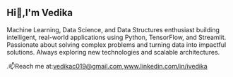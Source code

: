 ##                                                            Hi👋,I'm Vedika

Machine Learning, Data Science, and Data Structures enthusiast building intelligent, real-world applications using Python, TensorFlow, and Streamlit. Passionate about solving complex problems and turning data into impactful solutions. Always exploring new technologies and scalable architectures.


.📫Reach me at:vedikac019@gmail.com,www.linkedin.com/in/ivedika 

<!--
**vedika0109/vedika0109** is a ✨ _special_ ✨ repository because its `README.md` (this file) appears on your GitHub profile.

Here are some ideas to get you started:

- 🔭 I’m currently working on ...
- 🌱 I’m currently learning ...
- 👯 I’m looking to collaborate on ...
- 🤔 I’m looking for help with ...
- 💬 Ask me about ...
- 📫 How to reach me: ...
- 😄 Pronouns: ...
- ⚡ Fun fact: ...
-->
